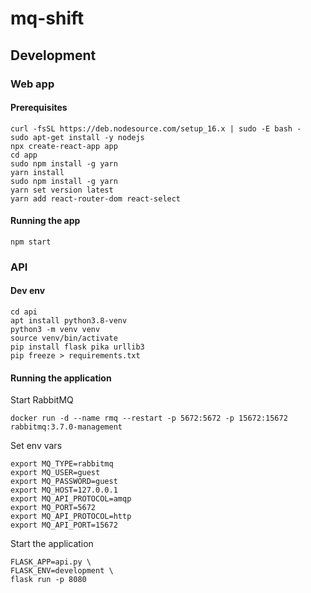 # mq-shift

## Development
### Web app
#### Prerequisites
```
curl -fsSL https://deb.nodesource.com/setup_16.x | sudo -E bash -
sudo apt-get install -y nodejs
npx create-react-app app
cd app
sudo npm install -g yarn
yarn install
sudo npm install -g yarn
yarn set version latest
yarn add react-router-dom react-select
```

#### Running the app
```
npm start
```

### API
#### Dev env
```
cd api
apt install python3.8-venv
python3 -m venv venv
source venv/bin/activate
pip install flask pika urllib3
pip freeze > requirements.txt
```
#### Running the application
Start RabbitMQ
```
docker run -d --name rmq --restart -p 5672:5672 -p 15672:15672 rabbitmq:3.7.0-management
```

Set env vars
```
export MQ_TYPE=rabbitmq
export MQ_USER=guest
export MQ_PASSWORD=guest
export MQ_HOST=127.0.0.1
export MQ_API_PROTOCOL=amqp
export MQ_PORT=5672
export MQ_API_PROTOCOL=http
export MQ_API_PORT=15672
```

Start the application
```
FLASK_APP=api.py \
FLASK_ENV=development \
flask run -p 8080
```